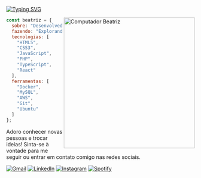 [![Typing SVG](https://readme-typing-svg.demolab.com?font=Fira+Code&pause=1000&color=D7256F&width=437&lines=Ol%C3%A1%2C+sou+Beatriz!+%E2%9C%A8)](https://git.io/typing-svg)

<img src="https://i.pinimg.com/1200x/65/04/73/650473ebce0ae301ed87516058457754.jpg" min-width="350px" max-width="350px" width="350px" align="right" alt="Computador Beatriz">

```javascript
const beatriz = {
  sobre: "Desenvolvedora back-end apaixonada por tecnologia",
  fazendo: "Explorando o universo front-end",
  tecnologias: [
    "HTML5",
    "CSS3",
    "JavaScript",
    "PHP",
    "TypeScript",
    "React"
  ],
  ferramentas: [
    "Docker",
    "MySQL",
    "AWS",
    "Git",
    "Ubuntu"
  ]
};


```

Adoro conhecer novas pessoas e trocar ideias! Sinta-se à vontade para me seguir ou entrar em contato comigo nas redes sociais.

[![Gmail](https://img.shields.io/badge/Gmail-D14836?style=for-the-badge&logo=gmail&logoColor=white)](mailto:beatrizandrade1032@gmail.com)
[![LinkedIn](https://img.shields.io/badge/LinkedIn-0077B5?style=for-the-badge&logo=linkedin&logoColor=white)](https://www.linkedin.com/in/trizandrade/)
[![Instagram](https://img.shields.io/badge/Instagram-E4405F?style=for-the-badge&logo=instagram&logoColor=white)](https://www.instagram.com/trizandrade_/)
[![Spotify](https://img.shields.io/badge/Spotify-1DB954?style=for-the-badge&logo=spotify&logoColor=white)](https://open.spotify.com/user/21qld2zenmcckke4i4cquq3di?si=7be78911dadd41fb)
